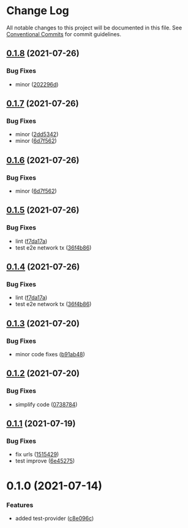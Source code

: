 # Change Log

All notable changes to this project will be documented in this file.
See [Conventional Commits](https://conventionalcommits.org) for commit guidelines.

## [0.1.8](https://github.com/rariblecom/ts-common/compare/@rarible/test-provider@0.1.7...@rarible/test-provider@0.1.8) (2021-07-26)


### Bug Fixes

* minor ([202296d](https://github.com/rariblecom/ts-common/commit/202296dd63d6f564fda4b3f77ad18e9351f07a81))





## [0.1.7](https://github.com/rariblecom/ts-common/compare/@rarible/test-provider@0.1.5...@rarible/test-provider@0.1.7) (2021-07-26)


### Bug Fixes

* minor ([2dd5342](https://github.com/rariblecom/ts-common/commit/2dd5342793f008bc44ab74e9fec76e6de8b0d744))
* minor ([6d7f562](https://github.com/rariblecom/ts-common/commit/6d7f562b15ff7a5ff2c7d9462bc64e5505601881))





## [0.1.6](https://github.com/rariblecom/ts-common/compare/@rarible/test-provider@0.1.5...@rarible/test-provider@0.1.6) (2021-07-26)


### Bug Fixes

* minor ([6d7f562](https://github.com/rariblecom/ts-common/commit/6d7f562b15ff7a5ff2c7d9462bc64e5505601881))





## [0.1.5](https://github.com/rariblecom/ts-common/compare/@rarible/test-provider@0.1.3...@rarible/test-provider@0.1.5) (2021-07-26)


### Bug Fixes

* lint ([f7da17a](https://github.com/rariblecom/ts-common/commit/f7da17a03baf3e6278413135ff2c45a4a14fc7a0))
* test e2e network tx ([36f4b86](https://github.com/rariblecom/ts-common/commit/36f4b86aa6c7da6f4068c525e60396c62137204f))





## [0.1.4](https://github.com/rariblecom/ts-common/compare/@rarible/test-provider@0.1.3...@rarible/test-provider@0.1.4) (2021-07-26)


### Bug Fixes

* lint ([f7da17a](https://github.com/rariblecom/ts-common/commit/f7da17a03baf3e6278413135ff2c45a4a14fc7a0))
* test e2e network tx ([36f4b86](https://github.com/rariblecom/ts-common/commit/36f4b86aa6c7da6f4068c525e60396c62137204f))





## [0.1.3](https://github.com/rariblecom/ts-common/compare/@rarible/test-provider@0.1.2...@rarible/test-provider@0.1.3) (2021-07-20)


### Bug Fixes

* minor code fixes ([b91ab48](https://github.com/rariblecom/ts-common/commit/b91ab48c1d385dc8464b7e31d5da8d2c513a57ef))





## [0.1.2](https://github.com/rariblecom/ts-common/compare/@rarible/test-provider@0.1.1...@rarible/test-provider@0.1.2) (2021-07-20)


### Bug Fixes

* simplify code ([0738784](https://github.com/rariblecom/ts-common/commit/0738784897ac1dc5a3e11312da4168a8587cdde4))





## [0.1.1](https://github.com/rariblecom/ts-common/compare/@rarible/test-provider@0.1.0...@rarible/test-provider@0.1.1) (2021-07-19)


### Bug Fixes

* fix urls ([1515429](https://github.com/rariblecom/ts-common/commit/1515429ebd0d79920ddb586ab276ea4625d8973e))
* test improve ([6e45275](https://github.com/rariblecom/ts-common/commit/6e4527586e16a1ff2a6ac895242305b40742c96a))





# 0.1.0 (2021-07-14)


### Features

* added test-provider ([c8e096c](https://github.com/rariblecom/types/commit/c8e096c52d4202ee16d771d201f4a1bf4359339f))
